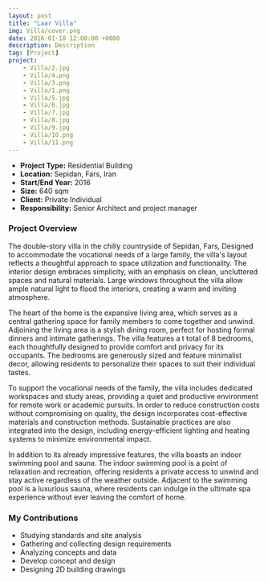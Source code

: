 ```yaml
---
layout: post
title: "Laar Villa"
img: Villa/cover.png
date: 2016-01-10 12:00:00 +0000
description: Description
tag: [Project]
project:
    - Villa/2.jpg
    - Villa/4.png
    - Villa/3.png
    - Villa/1.png
    - Villa/5.jpg
    - Villa/6.jpg
    - Villa/7.jpg
    - Villa/8.jpg
    - Villa/9.jpg
    - Villa/10.png
    - Villa/11.png
---
```


- **Project Type:** Residential Building
- **Location:** Sepidan, Fars, Iran
- **Start/End Year:** 2016
- **Size:** 640 sqm
- **Client:** Private Individual
- **Responsibility:** Senior Architect and project manager

### Project Overview

The double-story villa in the chilly countryside of Sepidan, Fars, Designed to accommodate the vocational needs of a large family, the villa's layout reflects a thoughtful approach to space utilization and functionality. The interior design embraces simplicity, with an emphasis on clean, uncluttered spaces and natural materials. Large windows throughout the villa allow ample natural light to flood the interiors, creating a warm and inviting atmosphere.

The heart of the home is the expansive living area, which serves as a central gathering space for family members to come together and unwind. Adjoining the living area is a stylish dining room, perfect for hosting formal dinners and intimate gatherings. The villa features a t
total of 8 bedrooms, each thoughtfully designed to provide comfort and privacy for its occupants. The bedrooms are generously sized and feature minimalist decor, allowing residents to personalize their spaces to suit their individual tastes.

To support the vocational needs of the family, the villa includes dedicated workspaces and study areas, providing a quiet and productive environment for remote work or academic pursuits. In order to reduce construction costs without compromising on quality, the design incorporates cost-effective materials and construction methods. Sustainable practices are also integrated into the design, including energy-efficient lighting and heating systems to minimize environmental impact.

In addition to its already impressive features, the villa boasts an indoor swimming pool and sauna. The indoor swimming pool is a point of relaxation and recreation, offering residents a private access to unwind and stay active regardless of the weather outside. Adjacent to the swimming pool is a luxurious sauna, where residents can indulge in the ultimate spa experience without ever leaving the comfort of home.

### My Contributions

- Studying standards and site analysis
- Gathering and collecting design requirements
- Analyzing concepts and data
- Develop concept and design
- Designing 2D building drawings
